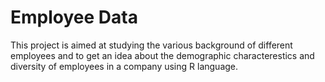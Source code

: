 
# Employee Data

This project is aimed at studying the various background of different employees and to get an idea about the demographic characterestics and diversity of employees in a company using R language.


